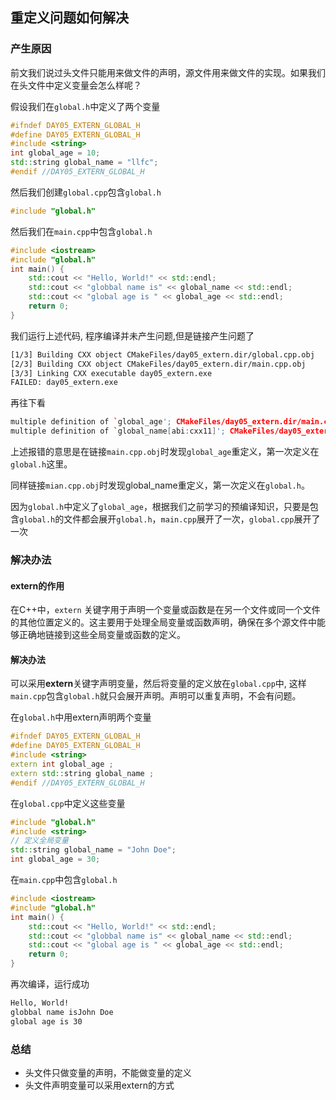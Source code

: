 ## 重定义问题如何解决

### 产生原因

前文我们说过头文件只能用来做文件的声明，源文件用来做文件的实现。如果我们在头文件中定义变量会怎么样呢？

假设我们在`global.h`中定义了两个变量

```cpp
#ifndef DAY05_EXTERN_GLOBAL_H
#define DAY05_EXTERN_GLOBAL_H
#include <string>
int global_age = 10;
std::string global_name = "llfc";
#endif //DAY05_EXTERN_GLOBAL_H
```

然后我们创建`global.cpp`包含`global.h`

```cpp
#include "global.h"
```

然后我们在`main.cpp`中包含`global.h`

```cpp
#include <iostream>
#include "global.h"
int main() {
    std::cout << "Hello, World!" << std::endl;
    std::cout << "globbal name is" << global_name << std::endl;
    std::cout << "global age is " << global_age << std::endl;
    return 0;
}
```

我们运行上述代码, 程序编译并未产生问题,但是链接产生问题了

```bash
[1/3] Building CXX object CMakeFiles/day05_extern.dir/global.cpp.obj
[2/3] Building CXX object CMakeFiles/day05_extern.dir/main.cpp.obj
[3/3] Linking CXX executable day05_extern.exe
FAILED: day05_extern.exe
```

再往下看

```cpp
multiple definition of `global_age'; CMakeFiles/day05_extern.dir/main.cpp.obj: /global.h:8: first defined here
multiple definition of `global_name[abi:cxx11]'; CMakeFiles/day05_extern.dir/main.cpp.obj:/global.h:9: first defined here
```

上述报错的意思是在链接`main.cpp.obj`时发现`global_age`重定义，第一次定义在`global.h`这里。

同样链接`mian.cpp.obj`时发现global_name重定义，第一次定义在`global.h`。

因为`global.h`中定义了`global_age`，根据我们之前学习的预编译知识，只要是包含`global.h`的文件都会展开`global.h`，`main.cpp`展开了一次，`global.cpp`展开了一次

### 解决办法

#### extern的作用

在C++中，`extern` 关键字用于声明一个变量或函数是在另一个文件或同一个文件的其他位置定义的。这主要用于处理全局变量或函数声明，确保在多个源文件中能够正确地链接到这些全局变量或函数的定义。

#### 解决办法

可以采用**extern**关键字声明变量，然后将变量的定义放在`global.cpp`中, 这样`main.cpp`包含`global.h`就只会展开声明。声明可以重复声明，不会有问题。

在`global.h`中用extern声明两个变量

```cpp
#ifndef DAY05_EXTERN_GLOBAL_H
#define DAY05_EXTERN_GLOBAL_H
#include <string>
extern int global_age ;
extern std::string global_name ;
#endif //DAY05_EXTERN_GLOBAL_H
```

在`global.cpp`中定义这些变量

```cpp
#include "global.h"
#include <string>
// 定义全局变量
std::string global_name = "John Doe";
int global_age = 30;
```

在`main.cpp`中包含`global.h`

```cpp
#include <iostream>
#include "global.h"
int main() {
    std::cout << "Hello, World!" << std::endl;
    std::cout << "globbal name is" << global_name << std::endl;
    std::cout << "global age is " << global_age << std::endl;
    return 0;
}
```

再次编译，运行成功

```bash
Hello, World!
globbal name isJohn Doe
global age is 30
```

### 总结

- 头文件只做变量的声明，不能做变量的定义
- 头文件声明变量可以采用extern的方式